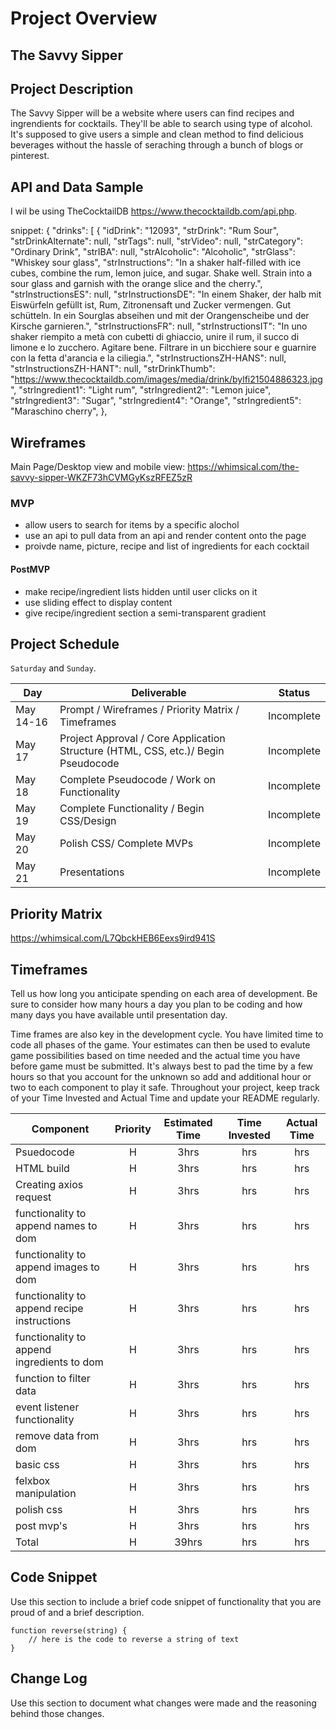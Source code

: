 
# Project Overview

## The Savvy Sipper



## Project Description
The Savvy Sipper will be a website where users can find recipes and ingrendients for cocktails. They'll be able to search using type of alcohol. It's supposed to give users a simple and clean method to find delicious beverages without the hassle of seraching through a bunch of blogs or pinterest.

## API and Data Sample
I wil be using TheCocktailDB https://www.thecocktaildb.com/api.php.

snippet:
{
    "drinks": [
        {
            "idDrink": "12093",
            "strDrink": "Rum Sour",
            "strDrinkAlternate": null,
            "strTags": null,
            "strVideo": null,
            "strCategory": "Ordinary Drink",
            "strIBA": null,
            "strAlcoholic": "Alcoholic",
            "strGlass": "Whiskey sour glass",
            "strInstructions": "In a shaker half-filled with ice cubes, combine the rum, lemon juice, and sugar. Shake well. Strain into a sour glass and garnish with the orange slice and the cherry.",
            "strInstructionsES": null,
            "strInstructionsDE": "In einem Shaker, der halb mit Eiswürfeln gefüllt ist, Rum, Zitronensaft und Zucker vermengen. Gut schütteln. In ein Sourglas abseihen und mit der Orangenscheibe und der Kirsche garnieren.",
            "strInstructionsFR": null,
            "strInstructionsIT": "In uno shaker riempito a metà con cubetti di ghiaccio, unire il rum, il succo di limone e lo zucchero. Agitare bene. Filtrare in un bicchiere sour e guarnire con la fetta d'arancia e la ciliegia.",
            "strInstructionsZH-HANS": null,
            "strInstructionsZH-HANT": null,
            "strDrinkThumb": "https://www.thecocktaildb.com/images/media/drink/bylfi21504886323.jpg",
            "strIngredient1": "Light rum",
            "strIngredient2": "Lemon juice",
            "strIngredient3": "Sugar",
            "strIngredient4": "Orange",
            "strIngredient5": "Maraschino cherry",
        },

## Wireframes
Main Page/Desktop view and mobile view:
https://whimsical.com/the-savvy-sipper-WKZF73hCVMGyKszRFEZ5zR


### MVP

- allow users to search for items by a specific alochol
- use an api to pull data from an api and render content onto the page
- proivde name, picture, recipe and list of ingredients for each cocktail

#### PostMVP  

- make recipe/ingredient lists hidden until user clicks on it
- use sliding effect to display content
- give recipe/ingredient section a semi-transparent gradient

## Project Schedule

`Saturday` and `Sunday`.

|  Day | Deliverable | Status
|---|---| ---|
|May 14-16| Prompt / Wireframes / Priority Matrix / Timeframes | Incomplete
|May 17| Project Approval / Core Application Structure (HTML, CSS, etc.)/ Begin Pseudocode | Incomplete
|May 18| Complete Pseudocode / Work on Functionality | Incomplete
|May 19| Complete Functionality / Begin CSS/Design  | Incomplete
|May 20| Polish CSS/ Complete MVPs | Incomplete
|May 21| Presentations | Incomplete

## Priority Matrix

https://whimsical.com/L7QbckHEB6Eexs9ird941S

## Timeframes

Tell us how long you anticipate spending on each area of development. Be sure to consider how many hours a day you plan to be coding and how many days you have available until presentation day.

Time frames are also key in the development cycle.  You have limited time to code all phases of the game.  Your estimates can then be used to evalute game possibilities based on time needed and the actual time you have before game must be submitted. It's always best to pad the time by a few hours so that you account for the unknown so add and additional hour or two to each component to play it safe. Throughout your project, keep track of your Time Invested and Actual Time and update your README regularly.

| Component | Priority | Estimated Time | Time Invested | Actual Time |
| --- | :---: |  :---: | :---: | :---: |
| Psuedocode | H | 3hrs| hrs | hrs |
| HTML build | H | 3hrs| hrs | hrs |
| Creating axios request | H | 3hrs| hrs | hrs |
| functionality to append names to dom | H | 3hrs| hrs | hrs |
| functionality to append images to dom | H | 3hrs| hrs | hrs |
| functionality to append recipe instructions | H | 3hrs| hrs | hrs |
| functionality to append ingredients to dom | H | 3hrs| hrs | hrs |
| function to filter data | H | 3hrs| hrs | hrs |
| event listener functionality | H | 3hrs| hrs | hrs |
| remove data from dom | H | 3hrs| hrs | hrs |
| basic css | H | 3hrs| hrs | hrs |
| felxbox manipulation | H | 3hrs| hrs | hrs |
| polish css | H | 3hrs| hrs | hrs |
| post mvp's | H | 3hrs| hrs | hrs |
| Total | H | 39hrs| hrs | hrs |

## Code Snippet

Use this section to include a brief code snippet of functionality that you are proud of and a brief description.  

```
function reverse(string) {
	// here is the code to reverse a string of text
}
```

## Change Log
 Use this section to document what changes were made and the reasoning behind those changes.  
